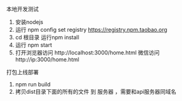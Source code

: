 本地开发测试

1.  安装nodejs
2.  运行 npm config set registry https://registry.npm.taobao.org
3.  cd 根目录 运行npm install
4.  运行 npm start
5.  打开浏览器访问 http://localhost:3000/home.html
    微信访问 http://ip:3000/home.html

打包上线部署
1. npm run build
2. 拷贝dist目录下面的所有的文件 到 服务器 ，需要和api服务器同域名